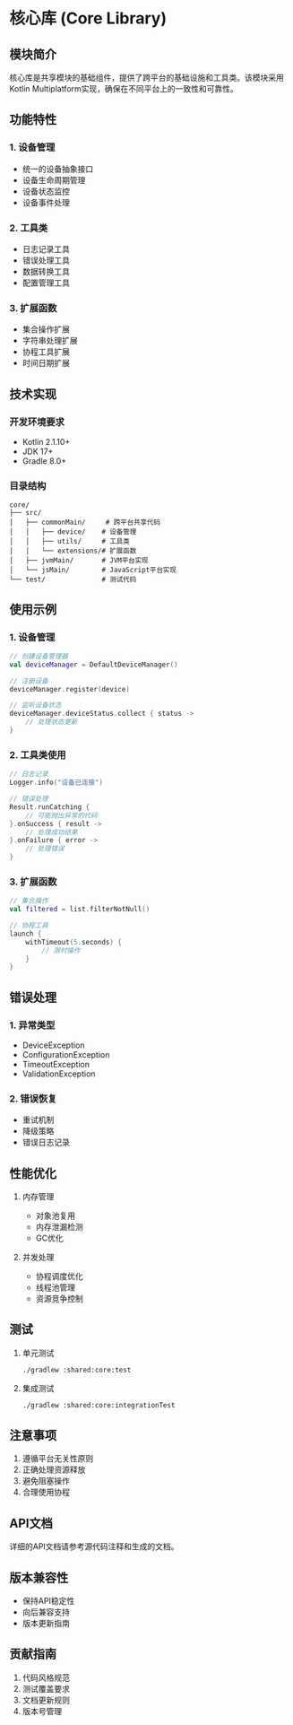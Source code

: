 # 核心库 (Core Library)

## 模块简介

核心库是共享模块的基础组件，提供了跨平台的基础设施和工具类。该模块采用Kotlin Multiplatform实现，确保在不同平台上的一致性和可靠性。

## 功能特性

### 1. 设备管理
- 统一的设备抽象接口
- 设备生命周期管理
- 设备状态监控
- 设备事件处理

### 2. 工具类
- 日志记录工具
- 错误处理工具
- 数据转换工具
- 配置管理工具

### 3. 扩展函数
- 集合操作扩展
- 字符串处理扩展
- 协程工具扩展
- 时间日期扩展

## 技术实现

### 开发环境要求
- Kotlin 2.1.10+
- JDK 17+
- Gradle 8.0+

### 目录结构
```
core/
├── src/
│   ├── commonMain/     # 跨平台共享代码
│   │   ├── device/    # 设备管理
│   │   ├── utils/     # 工具类
│   │   └── extensions/# 扩展函数
│   ├── jvmMain/       # JVM平台实现
│   └── jsMain/        # JavaScript平台实现
└── test/              # 测试代码
```

## 使用示例

### 1. 设备管理
```kotlin
// 创建设备管理器
val deviceManager = DefaultDeviceManager()

// 注册设备
deviceManager.register(device)

// 监听设备状态
deviceManager.deviceStatus.collect { status ->
    // 处理状态更新
}
```

### 2. 工具类使用
```kotlin
// 日志记录
Logger.info("设备已连接")

// 错误处理
Result.runCatching {
    // 可能抛出异常的代码
}.onSuccess { result ->
    // 处理成功结果
}.onFailure { error ->
    // 处理错误
}
```

### 3. 扩展函数
```kotlin
// 集合操作
val filtered = list.filterNotNull()

// 协程工具
launch {
    withTimeout(5.seconds) {
        // 限时操作
    }
}
```

## 错误处理

### 1. 异常类型
- DeviceException
- ConfigurationException
- TimeoutException
- ValidationException

### 2. 错误恢复
- 重试机制
- 降级策略
- 错误日志记录

## 性能优化

1. 内存管理
   - 对象池复用
   - 内存泄漏检测
   - GC优化

2. 并发处理
   - 协程调度优化
   - 线程池管理
   - 资源竞争控制

## 测试

1. 单元测试
   ```bash
   ./gradlew :shared:core:test
   ```

2. 集成测试
   ```bash
   ./gradlew :shared:core:integrationTest
   ```

## 注意事项

1. 遵循平台无关性原则
2. 正确处理资源释放
3. 避免阻塞操作
4. 合理使用协程

## API文档

详细的API文档请参考源代码注释和生成的文档。

## 版本兼容性

- 保持API稳定性
- 向后兼容支持
- 版本更新指南

## 贡献指南

1. 代码风格规范
2. 测试覆盖要求
3. 文档更新规则
4. 版本号管理